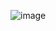 ![image](https://github.com/IcyDefiance/voxel-renderer/assets/1919294/52b26330-93a5-48cf-a5b2-1a09d1dfc686)
